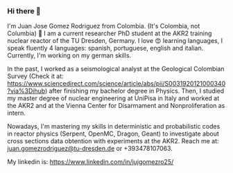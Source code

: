 ### Hi there 👋
I'm Juan Jose Gomez Rodriguez from Colombia. (It's Colombia, not Columbia)
🔭 I am a current researcher PhD student at the AKR2 training nuclear reactor of the TU Dresden, Germany. 
I love :heart_eyes: learning languages, I speak fluently 4 languages: spanish, portuguese, english and italian. Currently, I'm working on my german skills. 

In the past, I worked as a seismological analyst at the Geological Colombian Survey (Check it at: https://www.sciencedirect.com/science/article/abs/pii/S0031920121000340?via%3Dihub) after finishing my bachelor degree in Physics. Then, I studied my master degree of nuclear engineering at UniPisa in Italy and worked at the AKR2 and at the Vienna Center for Disarmament and Nonproliferation as intern. 

Nowadays, I'm mastering my skills in deterministic and probabilistic codes in reactor physics (Serpent, OpenMC, Dragon, Geant) to investigate about cross sections data obtention with experiments at the AKR2.
Reach me at: juan.gomezrodriguez@tu-dresden.de or +393478107063.

My linkedin is: https://www.linkedin.com/in/jujgomezro25/
<!--
**jgomezrodriguez/jgomezrodriguez** is a ✨ _special_ ✨ repository because its `README.md` (this file) appears on your GitHub profile.

Here are some ideas to get you started:

- 🔭 I’m currently working on ...
- 🌱 I’m currently learning ...
- 👯 I’m looking to collaborate on ...
- 🤔 I’m looking for help with ...
- 💬 Ask me about ...
- 📫 How to reach me: ...
- 😄 Pronouns: ...
- ⚡ Fun fact: ...
-->
